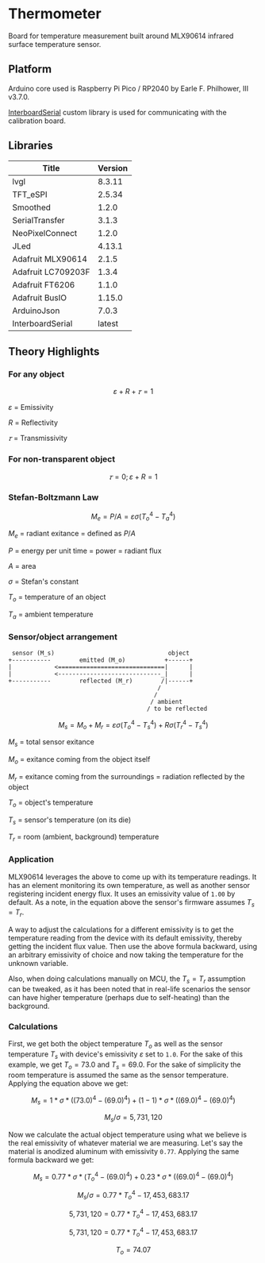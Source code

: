 # Thermometer

Board for temperature measurement built around MLX90614 infrared surface temperature sensor.

## Platform

Arduino core used is Raspberry Pi Pico / RP2040 by Earle F. Philhower, III v3.7.0.

[InterboardSerial](https://github.com/CrouchingPanda/InterboardSerial) custom library is used 
for communicating with the calibration board.

## Libraries

| Title              | Version |
|--------------------|---------|
| lvgl               | 8.3.11  |
| TFT_eSPI           | 2.5.34  |
| Smoothed           | 1.2.0   |
| SerialTransfer     | 3.1.3   |
| NeoPixelConnect    | 1.2.0   |
| JLed               | 4.13.1  |
| Adafruit MLX90614  | 2.1.5   |
| Adafruit LC709203F | 1.3.4   |
| Adafruit FT6206    | 1.1.0   |
| Adafruit BusIO     | 1.15.0  |
| ArduinoJson        | 7.0.3   |
| InterboardSerial   | latest  |

## Theory Highlights

### For any object

```math
ε + R + 𝜏 = 1
```

$ε$ = Emissivity

$R$ = Reflectivity

$𝜏$ = Transmissivity

### For non-transparent object

```math
𝜏 = 0; ε + R = 1
```

### Stefan-Boltzmann Law

```math
M_e = P/A = εσ(T_o^4 - T_a^4)
```

$M_e$ = radiant exitance = defined as $P/A$

$P$ = energy per unit time = power = radiant flux

$A$ = area

$σ$ = Stefan's constant

$T_o$ = temperature of an object

$T_a$ = ambient temperature

### Sensor/object arrangement

```
 sensor (M_s)                                object
+-----------        emitted (M_o)           +------+
|            <==============================|      |
|            <-----------------------------_|      |
+-----------        reflected (M_r)        /|------+
                                          /
                                         /
                                        / ambient 
                                       / to be reflected									   
```

```math
M_s = M_o + M_r = εσ(T_o^4 - T_s^4) + Rσ(T_r^4 - T_s^4)
```

$M_s$ = total sensor exitance

$M_o$ = exitance coming from the object itself

$M_r$ = exitance coming from the surroundings = radiation reflected by the object

$T_o$ = object's temperature

$T_s$ = sensor's temperature (on its die)

$T_r$ = room (ambient, background) temperature

### Application

MLX90614 leverages the above to come up with its temperature readings. It has an element monitoring its own 
temperature, as well as another sensor registering incident energy flux. It uses an emissivity value of `1.00` 
by default. As a note, in the equation above the sensor's firmware assumes $T_s = T_r$.

A way to adjust the calculations for a different emissivity is to get the temperature reading from the device with
its default emissivity, thereby getting the incident flux value. Then use the above formula backward, using an arbitrary
emissivity of choice and now taking the temperature for the unknown variable.

Also, when doing calculations manually on MCU, the $T_s = T_r$ assumption can be tweaked, as it has been noted that 
in real-life scenarios the sensor can have higher temperature (perhaps due to self-heating) than the background.

### Calculations

First, we get both the object temperature $T_o$ as well as the sensor temperature $T_s$ with device's emissivity $ε$
set to `1.0`. For the sake of this example, we get $T_o = 73.0$ and $T_s = 69.0$. For the sake of simplicity the room 
temperature is assumed the same as the sensor temperature. Applying the equation above we get:

```math
M_s = 1 * σ * ((73.0)^4 - (69.0)^4) + (1 - 1) * σ * ((69.0)^4 - (69.0)^4)
```

```math
M_s / σ  = 5,731,120
```

Now we calculate the actual object temperature using what we believe is the real emissivity of whatever material 
we are measuring. Let's say the material is anodized aluminum with emissivity `0.77`. Applying the same formula
backward we get:

```math
M_s = 0.77 * σ * (T_o^4 - (69.0)^4) + 0.23 * σ * ((69.0)^4 - (69.0)^4)
```

```math
M_s / σ = 0.77 * T_o^4 - 17,453,683.17
```

```math
5,731,120 = 0.77 * T_o^4 - 17,453,683.17
```

```math
5,731,120 = 0.77 * T_o^4 - 17,453,683.17
```

```math
T_o = 74.07
```

